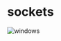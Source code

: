 # sockets

![windows](https://user-images.githubusercontent.com/12413810/197731480-beb9ca60-06c2-4f40-aae8-e6081c4eccd6.png)
